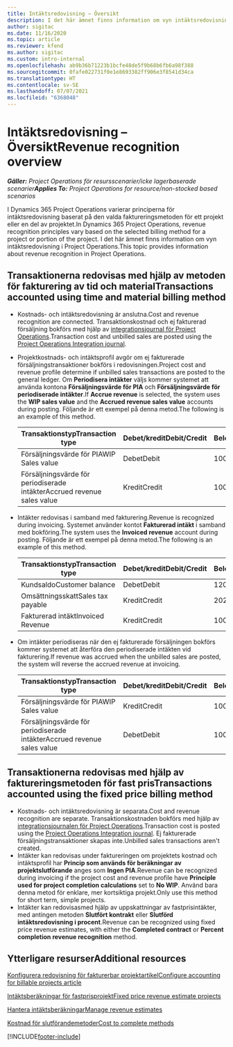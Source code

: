 ```yaml
---
title: Intäktsredovisning – Översikt
description: I det här ämnet finns information om vyn intäktsredovisning i Project Operations.
author: sigitac
ms.date: 11/16/2020
ms.topic: article
ms.reviewer: kfend
ms.author: sigitac
ms.custom: intro-internal
ms.openlocfilehash: ab9b36b71223b1bcfe48de5f9b68b6fb6a98f388
ms.sourcegitcommit: 0fafe022731f0e1e8693382ff906e3f8541d34ca
ms.translationtype: HT
ms.contentlocale: sv-SE
ms.lasthandoff: 07/07/2021
ms.locfileid: "6368048"
---
```

# <a name="revenue-recognition-overview"></a><span data-ttu-id="35ee2-103">Intäktsredovisning – Översikt</span><span class="sxs-lookup"><span data-stu-id="35ee2-103">Revenue recognition overview</span></span>

<span data-ttu-id="35ee2-104">_**Gäller:** Project Operations för resursscenarier/icke lagerbaserade scenarier_</span><span class="sxs-lookup"><span data-stu-id="35ee2-104">_**Applies To:** Project Operations for resource/non-stocked based scenarios_</span></span>

<span data-ttu-id="35ee2-105">I Dynamics 365 Project Operations varierar principerna för intäktsredovisning baserat på den valda faktureringsmetoden för ett projekt eller en del av projektet.</span><span class="sxs-lookup"><span data-stu-id="35ee2-105">In Dynamics 365 Project Operations, revenue recognition principles vary based on the selected billing method for a project or portion of the project.</span></span> <span data-ttu-id="35ee2-106">I det här ämnet finns information om vyn intäktsredovisning i Project Operations.</span><span class="sxs-lookup"><span data-stu-id="35ee2-106">This topic provides information about revenue recognition in Project Operations.</span></span>

## <a name="transactions-accounted-using-time-and-material-billing-method"></a><span data-ttu-id="35ee2-107">Transaktionerna redovisas med hjälp av metoden för fakturering av tid och material</span><span class="sxs-lookup"><span data-stu-id="35ee2-107">Transactions accounted using time and material billing method</span></span>

- <span data-ttu-id="35ee2-108">Kostnads- och intäktsredovisning är anslutna.</span><span class="sxs-lookup"><span data-stu-id="35ee2-108">Cost and revenue recognition are connected.</span></span> <span data-ttu-id="35ee2-109">Transaktionskostnad och ej fakturerad försäljning bokförs med hjälp av [integrationsjournal för Project Operations](../project-accounting/project-operations-integration-journal.md).</span><span class="sxs-lookup"><span data-stu-id="35ee2-109">Transaction cost and unbilled sales are posted using the [Project Operations Integration journal](../project-accounting/project-operations-integration-journal.md).</span></span>
- <span data-ttu-id="35ee2-110">Projektkostnads- och intäktsprofil avgör om ej fakturerade försäljningstransaktioner bokförs i redovisningen.</span><span class="sxs-lookup"><span data-stu-id="35ee2-110">Project cost and revenue profile determine if unbilled sales transactions are posted to the general ledger.</span></span> <span data-ttu-id="35ee2-111">Om **Periodisera intäkter** väljs kommer systemet att använda kontona **Försäljningsvärde för PIA** och **Försäljningsvärde för periodiserade intäkter**.</span><span class="sxs-lookup"><span data-stu-id="35ee2-111">If **Accrue revenue** is selected, the system uses the **WIP sales value** and the **Accrued revenue sales value** accounts during posting.</span></span> <span data-ttu-id="35ee2-112">Följande är ett exempel på denna metod.</span><span class="sxs-lookup"><span data-stu-id="35ee2-112">The following is an example of this method.</span></span>  

  | <span data-ttu-id="35ee2-113">Transaktionstyp</span><span class="sxs-lookup"><span data-stu-id="35ee2-113">Transaction type</span></span> | <span data-ttu-id="35ee2-114">Debet/kredit</span><span class="sxs-lookup"><span data-stu-id="35ee2-114">Debit/Credit</span></span> | <span data-ttu-id="35ee2-115">Belopp</span><span class="sxs-lookup"><span data-stu-id="35ee2-115">Amount</span></span> |
  | --- | --- | --- |
  | <span data-ttu-id="35ee2-116">Försäljningsvärde för PIA</span><span class="sxs-lookup"><span data-stu-id="35ee2-116">WIP Sales value</span></span> | <span data-ttu-id="35ee2-117">Debet</span><span class="sxs-lookup"><span data-stu-id="35ee2-117">Debit</span></span> | <span data-ttu-id="35ee2-118">100</span><span class="sxs-lookup"><span data-stu-id="35ee2-118">100</span></span> |
  | <span data-ttu-id="35ee2-119">Försäljningsvärde för periodiserade intäkter</span><span class="sxs-lookup"><span data-stu-id="35ee2-119">Accrued revenue sales value</span></span> | <span data-ttu-id="35ee2-120">Kredit</span><span class="sxs-lookup"><span data-stu-id="35ee2-120">Credit</span></span> | <span data-ttu-id="35ee2-121">100</span><span class="sxs-lookup"><span data-stu-id="35ee2-121">100</span></span> |

- <span data-ttu-id="35ee2-122">Intäkter redovisas i samband med fakturering.</span><span class="sxs-lookup"><span data-stu-id="35ee2-122">Revenue is recognized during invoicing.</span></span> <span data-ttu-id="35ee2-123">Systemet använder kontot **Fakturerad intäkt** i samband med bokföring.</span><span class="sxs-lookup"><span data-stu-id="35ee2-123">The system uses the **Invoiced revenue** account during posting.</span></span> <span data-ttu-id="35ee2-124">Följande är ett exempel på denna metod.</span><span class="sxs-lookup"><span data-stu-id="35ee2-124">The following is an example of this method.</span></span>  

  | <span data-ttu-id="35ee2-125">Transaktionstyp</span><span class="sxs-lookup"><span data-stu-id="35ee2-125">Transaction type</span></span> | <span data-ttu-id="35ee2-126">Debet/kredit</span><span class="sxs-lookup"><span data-stu-id="35ee2-126">Debit/Credit</span></span> | <span data-ttu-id="35ee2-127">Belopp</span><span class="sxs-lookup"><span data-stu-id="35ee2-127">Amount</span></span> |
  | --- | --- | --- |
  | <span data-ttu-id="35ee2-128">Kundsaldo</span><span class="sxs-lookup"><span data-stu-id="35ee2-128">Customer balance</span></span> | <span data-ttu-id="35ee2-129">Debet</span><span class="sxs-lookup"><span data-stu-id="35ee2-129">Debit</span></span> | <span data-ttu-id="35ee2-130">120</span><span class="sxs-lookup"><span data-stu-id="35ee2-130">120</span></span> |
  | <span data-ttu-id="35ee2-131">Omsättningsskatt</span><span class="sxs-lookup"><span data-stu-id="35ee2-131">Sales tax payable</span></span> | <span data-ttu-id="35ee2-132">Kredit</span><span class="sxs-lookup"><span data-stu-id="35ee2-132">Credit</span></span> | <span data-ttu-id="35ee2-133">20</span><span class="sxs-lookup"><span data-stu-id="35ee2-133">20</span></span> |
  | <span data-ttu-id="35ee2-134">Fakturerad intäkt</span><span class="sxs-lookup"><span data-stu-id="35ee2-134">Invoiced Revenue</span></span> | <span data-ttu-id="35ee2-135">Kredit</span><span class="sxs-lookup"><span data-stu-id="35ee2-135">Credit</span></span> | <span data-ttu-id="35ee2-136">100</span><span class="sxs-lookup"><span data-stu-id="35ee2-136">100</span></span> |

- <span data-ttu-id="35ee2-137">Om intäkter periodiseras när den ej fakturerade försäljningen bokförs kommer systemet att återföra den periodiserade intäkten vid fakturering.</span><span class="sxs-lookup"><span data-stu-id="35ee2-137">If revenue was accrued when the unbilled sales are posted, the system will reverse the accrued revenue at invoicing.</span></span>

  | <span data-ttu-id="35ee2-138">Transaktionstyp</span><span class="sxs-lookup"><span data-stu-id="35ee2-138">Transaction type</span></span> | <span data-ttu-id="35ee2-139">Debet/kredit</span><span class="sxs-lookup"><span data-stu-id="35ee2-139">Debit/Credit</span></span> | <span data-ttu-id="35ee2-140">Belopp</span><span class="sxs-lookup"><span data-stu-id="35ee2-140">Amount</span></span> |
  | --- | --- | --- |
  | <span data-ttu-id="35ee2-141">Försäljningsvärde för PIA</span><span class="sxs-lookup"><span data-stu-id="35ee2-141">WIP Sales value</span></span> | <span data-ttu-id="35ee2-142">Kredit</span><span class="sxs-lookup"><span data-stu-id="35ee2-142">Credit</span></span> | <span data-ttu-id="35ee2-143">100</span><span class="sxs-lookup"><span data-stu-id="35ee2-143">100</span></span> |
  | <span data-ttu-id="35ee2-144">Försäljningsvärde för periodiserade intäkter</span><span class="sxs-lookup"><span data-stu-id="35ee2-144">Accrued revenue sales value</span></span> | <span data-ttu-id="35ee2-145">Debet</span><span class="sxs-lookup"><span data-stu-id="35ee2-145">Debit</span></span> | <span data-ttu-id="35ee2-146">100</span><span class="sxs-lookup"><span data-stu-id="35ee2-146">100</span></span> |

## <a name="transactions-accounted-using-the-fixed-price-billing-method"></a><span data-ttu-id="35ee2-147">Transaktionerna redovisas med hjälp av faktureringsmetoden för fast pris</span><span class="sxs-lookup"><span data-stu-id="35ee2-147">Transactions accounted using the fixed price billing method</span></span>

- <span data-ttu-id="35ee2-148">Kostnads- och intäktsredovisning är separata.</span><span class="sxs-lookup"><span data-stu-id="35ee2-148">Cost and revenue recognition are separate.</span></span> <span data-ttu-id="35ee2-149">Transaktionskostnaden bokförs med hjälp av [integrationsjournalen för Project Operations](../project-accounting/project-operations-integration-journal.md).</span><span class="sxs-lookup"><span data-stu-id="35ee2-149">Transaction cost is posted using the [Project Operations Integration journal](../project-accounting/project-operations-integration-journal.md).</span></span> <span data-ttu-id="35ee2-150">Ej fakturerade försäljningstransaktioner skapas inte.</span><span class="sxs-lookup"><span data-stu-id="35ee2-150">Unbilled sales transactions aren't created.</span></span>
- <span data-ttu-id="35ee2-151">Intäkter kan redovisas under faktureringen om projektets kostnad och intäktsprofil har **Princip som används för beräkningar av projektslutförande** anges som **Ingen PIA**.</span><span class="sxs-lookup"><span data-stu-id="35ee2-151">Revenue can be recognized during invoicing if the project cost and revenue profile have **Principle used for project completion calculations** set to **No WIP**.</span></span> <span data-ttu-id="35ee2-152">Använd bara denna metod för enklare, mer kortsiktiga projekt.</span><span class="sxs-lookup"><span data-stu-id="35ee2-152">Only use this method for short term, simple projects.</span></span>
- <span data-ttu-id="35ee2-153">Intäkter kan redovisasmed hjälp av uppskattningar av fastprisintäkter, med antingen metoden **Slutfört kontrakt** eller **Slutförd intäktsredovisning i procent**.</span><span class="sxs-lookup"><span data-stu-id="35ee2-153">Revenue can be recognized using fixed price revenue estimates, with either the **Completed contract** or **Percent completion revenue recognition** method.</span></span>

## <a name="additional-resources"></a><span data-ttu-id="35ee2-154">Ytterligare resurser</span><span class="sxs-lookup"><span data-stu-id="35ee2-154">Additional resources</span></span>
[<span data-ttu-id="35ee2-155">Konfigurera redovisning för fakturerbar projektartikel</span><span class="sxs-lookup"><span data-stu-id="35ee2-155">Configure accounting for billable projects article</span></span>](../project-accounting/configure-accounting-billable-projects.md)

[<span data-ttu-id="35ee2-156">Intäktsberäkningar för fastprisprojekt</span><span class="sxs-lookup"><span data-stu-id="35ee2-156">Fixed price revenue estimate projects</span></span>](rev-rec-percentage-completion-method.md)

[<span data-ttu-id="35ee2-157">Hantera intäktsberäkningar</span><span class="sxs-lookup"><span data-stu-id="35ee2-157">Manage revenue estimates</span></span>](rev-rec-completed-contract-method.md)

[<span data-ttu-id="35ee2-158">Kostnad för slutförandemetoder</span><span class="sxs-lookup"><span data-stu-id="35ee2-158">Cost to complete methods</span></span>](cost-complete-methods.md)


[!INCLUDE[footer-include](../includes/footer-banner.md)]